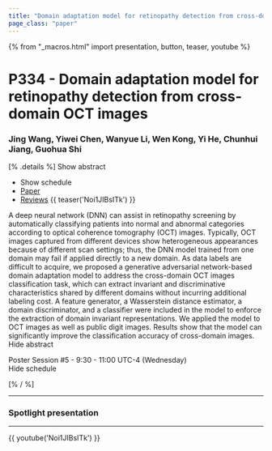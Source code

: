 ```yaml
---
title: "Domain adaptation model for retinopathy detection from cross-domain OCT images"
page_class: "paper"
---
```


{% from "_macros.html" import presentation, button, teaser, youtube %}

# P334 - Domain adaptation model for retinopathy detection from cross-domain OCT images

### Jing Wang, Yiwei Chen, Wanyue Li, Wen Kong, Yi He, Chunhui Jiang, Guohua Shi

[% .details %]
<a class="toggle_visibility" data-selector=".abstract" data-level="3">Show abstract</a>
- <a class="toggle_visibility" data-selector=".schedule" data-level="3">Show schedule</a>
- <a href="https://openreview.net/pdf?id=h5z-R09QRm">Paper</a>
- <a href="https://openreview.net/forum?id=h5z-R09QRm">Reviews</a>
{{ teaser('Noi1JIBsITk') }}

<p>
    <span class="abstract">
        A deep neural network (DNN) can assist in retinopathy screening by automatically classifying patients into normal and abnormal categories according to optical coherence tomography (OCT) images. Typically, OCT images captured from different devices show heterogeneous appearances because of different scan settings; thus, the DNN model trained from one domain may fail if applied directly to a new domain. As data labels are difficult to acquire, we proposed a generative adversarial network-based domain adaptation model to address the cross-domain OCT images classification task, which can extract invariant and discriminative characteristics shared by different domains without incurring additional labeling cost. A feature generator, a Wasserstein distance estimator, a domain discriminator, and a classifier were included in the model to enforce the extraction of domain invariant representations. We applied the model to OCT images as well as public digit images. Results show that the model can significantly improve the classification accuracy of cross-domain images.
        <br>
        <span class="actions"><a class="toggle_visibility" data-level="2">Hide abstract</a></span>
    </span>
</p>

<p>
    <span class="schedule">
        Poster Session #5  - 9:30 - 11:00 UTC-4 (Wednesday)
        <br>
        <span class="actions"><a class="toggle_visibility" data-level="2">Hide schedule</a></span>
    </span>
</p>

<!-- {{ button("Access paper channel", "https://chat.midl.io/channel/p334") }} -->
[% / %]

---

### Spotlight presentation

---

{{ youtube('Noi1JIBsITk') }}